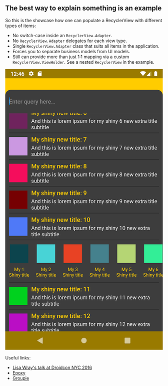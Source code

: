 ## The best way to explain something is an example
So this is the showcase how one can populate a RecyclerView with different types of items:
- No switch-case inside an `RecyclerView.Adapter`.
- No `RecyclerView.Adapter` delegates for each view type.
- Single `RecyclerView.Adapter` class that suits all items in the application.
- Forces you to separate business models from UI models.
- Still can provide more than just 1:1 mapping via a custom `RecyclerView.ViewHolder`. See a nested `RecyclerView` in the example.

![](example.png)

Useful links:
- [Lisa Wray's talk at Droidcon NYC 2016](https://www.youtube.com/watch?v=TS_J0Qw4zl0)
- [Epoxy](https://github.com/airbnb/epoxy)
- [Groupie](https://github.com/lisawray/groupie)